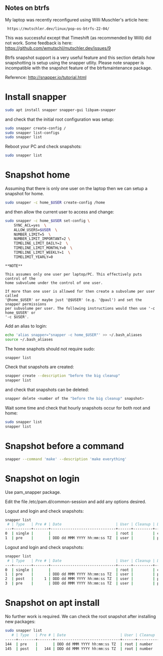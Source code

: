Notes on btrfs
--------------

My laptop was recently reconfigured using Willi Muschler's article here:

     https://mutschler.dev/linux/pop-os-btrfs-22-04/

This was successful except that Timeshift (as recommended by Willi) did not work.
Some feedback is here: https://github.com/wmutschl/mutschler.dev/issues/9

Btrfs snapshot support is a very useful feature and this section details how
snapshotting is setup using the snapper utlity. Please note snapper is incompatible with the snapshot
feature of the btrfsmaintenance package.

Reference: http://snapper.io/tutorial.html

# Install snapper

```bash
sudo apt install snapper snapper-gui libpam-snapper
```

and check that the initial root configuration was setup:

```bash
sudo snapper create-config /
sudo snapper list-configs
sudo snapper list
```

Reboot your PC and check snapshots:

```bash
sudo snapper list
```

# Snapshot home

Assuming that there is only one user on the laptop then we can setup a snapshot for home.

```bash
sudo snapper -c home_$USER create-config /home
```

and then allow the current user to access and change:

```bash
sudo snapper -c home_$USER set-config \
	SYNC_ACL=yes  \
	ALLOW_USERS=$USER  \
	NUMBER_LIMIT=5  \
	NUMBER_LIMIT_IMPORTANT=2 \
	TIMELINE_LIMIT_DAILY=2  \
	TIMELINE_LIMIT_MONTHLY=0  \
	TIMELINE_LIMIT_WEEKLY=1  \
	TIMELIMIT_YEARLY=0
```

```
**NOTE**

This assumes only one user per laptop/PC. This effectively puts control of the
home subvolume under the control of one user.

If more than one user is allowed for then create a subvolume per user called
'@home_$USER' or maybe just '@$USER' (e.g. '@paul') and set the snapper permissions
per subvolume per user. The following instructions would then use '-c home_$USER' or
'-c $USER'.
```

Add an alias to login:

```bash
echo 'alias snapper="snapper -c home_$USER"' >> ~/.bash_aliases
source ~/.bash_aliases
```

The home snaphots should not require sudo:

```bash
snapper list
```

Check that snapshots are created:

```bash
snapper create --description "before the big cleanup"
snapper list
```

and check that snapshots can be deleted:


```bash
snapper delete <number of the "before the big cleanup" snapshot>
```

Wait some time and check that hourly snapshots occur for both root and home:

```bash
sudo snapper list
snapper list
```
# Snapshot before a command

```bash
snapper --command 'make' --description 'make everything'
```

# Snapshot on login

Use pam_snapper package.

Edit the file /etc/pam.d/common-session and add any options desired.

Logout and login and check snapshots:

```bash
snapper list
 # | Type   | Pre # | Date                         | User | Cleanup | Description | Userdata                           
---+--------+-------+------------------------------+------+---------+-------------+------------------------------------
0  | single |       |                              | root |         | current     |                                    
1  | pre    |       | DDD dd MMM YYYY hh:mm:ss TZ  | user |         | pam_snapper | service=gdm-password, tty=/dev/tty2
```

Logout and login and check snapshots:

```bash
snapper list
 # | Type   | Pre # | Date                         | User | Cleanup | Description | Userdata                           
---+--------+-------+------------------------------+------+---------+-------------+------------------------------------
0  | single |       |                              | root |         | current     |                                    
1  | pre    |       | DDD dd MMM YYYY hh:mm:ss TZ  | user |         | pam_snapper | service=gdm-password, tty=/dev/tty2
2  | post   |     1 | DDD dd MMM YYYY hh:mm:ss TZ  | user |         | pam_snapper | service=gdm-password, tty=/dev/tty2
3  | pre    |       | DDD dd MMM YYYY hh:mm:ss TZ  | user |         | pam_snapper | service=gdm-password, tty=/dev/tty2
```

# Snapshot on apt install

No further work is required. We can check the root snapshot after installing new packages:

```bash
sudo snapper list
   # | Type   | Pre # | Date                         | User | Cleanup  | Description | Userdata
-----+--------+-------+------------------------------+------+----------+-------------+---------
144  | pre    |       | DDD dd MMM YYYY hh:mm:ss TZ  | root | number   | apt         |         
145  | post   |   144 | DDD dd MMM YYYY hh:mm:ss TZ  | root | number   | apt         |         
```
